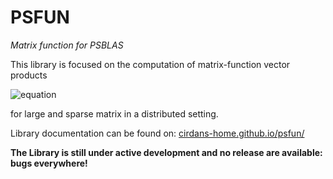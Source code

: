 # PSFUN
*Matrix function for PSBLAS*

This library is focused on the computation of matrix-function vector products

![equation](https://latex.codecogs.com/gif.latex?\mathbf{y}&space;=&space;f(A)&space;\mathbf{x},\quad&space;A&space;\in&space;\mathbb{R}^{n&space;\times&space;n},&space;\;&space;\operatorname{nnz}(A)&space;=&space;O(n),&space;\;&space;f:\mathbb{R}\rightarrow&space;\mathbb{R},)

for large and sparse matrix in a distributed setting.

Library documentation can be found on: [cirdans-home.github.io/psfun/](https://cirdans-home.github.io/psfun/)

**The Library is still under active development and no release are available: bugs everywhere!**
